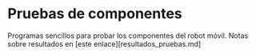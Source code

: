 # Pruebas de componentes

Programas sencillos para probar los componentes del robot móvil.
Notas sobre resultados en [este enlace][resultados_pruebas.md]
